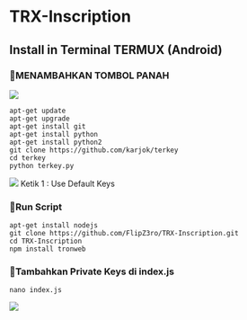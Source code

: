 ﻿# TRX-Inscription

## Install in Terminal TERMUX (Android)

### 🔘MENAMBAHKAN TOMBOL PANAH 

<img  height="auto" src="https://i.imgur.com/0PwrciR.jpg">

```
apt-get update
apt-get upgrade
apt-get install git 
apt-get install python 
apt-get install python2 
git clone https://github.com/karjok/terkey
cd terkey
python terkey.py
```
<img height="auto" src="https://github.com/karjok/terkey/blob/master/screenshot.jpg">
Ketik 1 : Use Default Keys


### 🔘Run Script

```
apt-get install nodejs
git clone https://github.com/FlipZ3ro/TRX-Inscription.git
cd TRX-Inscription
npm install tronweb
```

### 🔘Tambahkan Private Keys di index.js

```
nano index.js
```
<img  height="auto" src="https://i.imgur.com/NZScHhU.jpeg">
